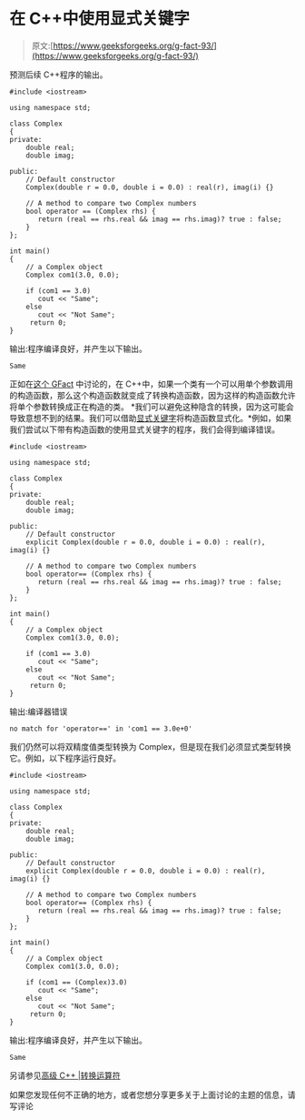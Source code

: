 # 在 C++中使用显式关键字

> 原文:[https://www.geeksforgeeks.org/g-fact-93/](https://www.geeksforgeeks.org/g-fact-93/)

预测后续 C++程序的输出。

```
#include <iostream>

using namespace std;

class Complex
{
private:
    double real;
    double imag;

public:
    // Default constructor
    Complex(double r = 0.0, double i = 0.0) : real(r), imag(i) {}

    // A method to compare two Complex numbers
    bool operator == (Complex rhs) {
       return (real == rhs.real && imag == rhs.imag)? true : false;
    }
};

int main()
{
    // a Complex object
    Complex com1(3.0, 0.0);

    if (com1 == 3.0)
       cout << "Same";
    else
       cout << "Not Same";
     return 0;
}
```

输出:程序编译良好，并产生以下输出。

```
Same 
```

正如在[这个 GFact](https://www.geeksforgeeks.org/advanced-c-conversion-operators/) 中讨论的，在 C++中，如果一个类有一个可以用单个参数调用的构造函数，那么这个构造函数就变成了转换构造函数，因为这样的构造函数允许将单个参数转换成正在构造的类。
*我们可以避免这种隐含的转换，因为这可能会导致意想不到的结果。我们可以借助[显式关键字](http://msdn.microsoft.com/en-us/library/h1y7x448%28v=vs.80%29.aspx)将构造函数显式化。*例如，如果我们尝试以下带有构造函数的使用显式关键字的程序，我们会得到编译错误。

```
#include <iostream>

using namespace std;

class Complex
{
private:
    double real;
    double imag;

public:
    // Default constructor
    explicit Complex(double r = 0.0, double i = 0.0) : real(r), imag(i) {}

    // A method to compare two Complex numbers
    bool operator== (Complex rhs) {
       return (real == rhs.real && imag == rhs.imag)? true : false;
    }
};

int main()
{
    // a Complex object
    Complex com1(3.0, 0.0);

    if (com1 == 3.0)
       cout << "Same";
    else
       cout << "Not Same";
     return 0;
}
```

输出:编译器错误

```
no match for 'operator==' in 'com1 == 3.0e+0'

```

我们仍然可以将双精度值类型转换为 Complex，但是现在我们必须显式类型转换它。例如，以下程序运行良好。

```
#include <iostream>

using namespace std;

class Complex
{
private:
    double real;
    double imag;

public:
    // Default constructor
    explicit Complex(double r = 0.0, double i = 0.0) : real(r), imag(i) {}

    // A method to compare two Complex numbers
    bool operator== (Complex rhs) {
       return (real == rhs.real && imag == rhs.imag)? true : false;
    }
};

int main()
{
    // a Complex object
    Complex com1(3.0, 0.0);

    if (com1 == (Complex)3.0)
       cout << "Same";
    else
       cout << "Not Same";
     return 0;
}
```

输出:程序编译良好，并产生以下输出。

```
Same 
```

另请参见[高级 C++ |转换运算符](https://www.geeksforgeeks.org/advanced-c-conversion-operators/)

如果您发现任何不正确的地方，或者您想分享更多关于上面讨论的主题的信息，请写评论